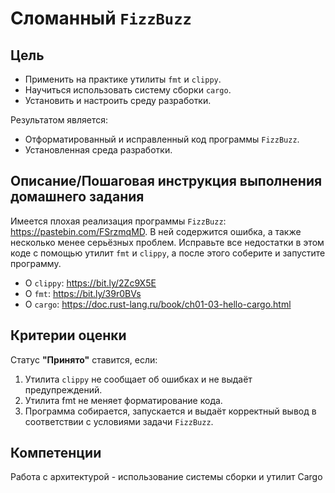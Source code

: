 # Сломанный `FizzBuzz`

## Цель

- Применить на практике утилиты `fmt` и `clippy`.
- Научиться использовать систему сборки `cargo`.
- Установить и настроить среду разработки.

Результатом является:

- Отформатированный и исправленный код программы `FizzBuzz`.
- Установленная среда разработки.

## Описание/Пошаговая инструкция выполнения домашнего задания

Имеется плохая реализация программы `FizzBuzz`: <https://pastebin.com/FSrzmqMD>.
В ней содержится ошибка, а также несколько менее серьёзных проблем. Исправьте
все недостатки в этом коде с помощью утилит `fmt` и `clippy`, а после этого
соберите и запустите программу.

- О `clippy`: <https://bit.ly/2Zc9X5E>
- О `fmt`: <https://bit.ly/39r0BVs>
- О `cargo`: <https://doc.rust-lang.ru/book/ch01-03-hello-cargo.html>

## Критерии оценки

Статус **"Принято"** ставится, если:

1. Утилита `clippy` не сообщает об ошибках и не выдаёт предупреждений.
2. Утилита fmt не меняет форматирование кода.
3. Программа собирается, запускается и выдаёт корректный вывод в соответствии с
  условиями задачи `FizzBuzz`.

## Компетенции

Работа с архитектурой - использование системы сборки и утилит Cargo

